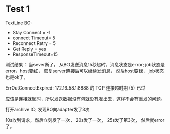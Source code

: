 # Test 1



TextLine BO: 

- Stay Connect = -1
- connect Timeout= 5
- Reconnect Retry = 5
- Get Reply = yes
- ResponseTimeout=15

测试结果： 当sever断了， 从BO发送消息15秒超时，消息状态是error; job状态是error，host变红， 恢复server连接后可以继续发消息， 然后host变绿， job状态也是ok了， 

<Ens>ErrOutConnectExpired: 172.16.58.1:8888 的 TCP 连接超时期 (5) 已过

应该是连接就超时，所以发送数据没有包就没有发出去，这样不会有重发的问题。 

打开archive IO, 发现BO向adapter发了3次

10s收到请求，然后立刻发了一次， 20s发了一次， 25s发了第3次， 然后就error了。 

